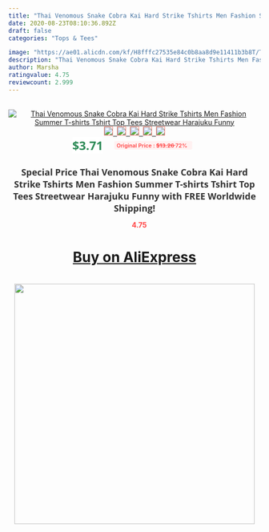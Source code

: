 ```yaml
---
title: "Thai Venomous Snake Cobra Kai Hard Strike Tshirts Men Fashion Summer T-shirts Tshirt Top Tees Streetwear Harajuku Funny"
date: 2020-08-23T08:10:36.892Z
draft: false
categories: "Tops & Tees"

image: "https://ae01.alicdn.com/kf/H8fffc27535e84c0b8aa8d9e11411b3b8T/Thai-Venomous-Snake-Cobra-Kai-Hard-Strike-Tshirts-Men-Fashion-Summer-T-shirts-Tshirt-Top-Tees.jpg"
description: "Thai Venomous Snake Cobra Kai Hard Strike Tshirts Men Fashion Summer T-shirts Tshirt Top Tees Streetwear Harajuku Funny"
author: Marsha
ratingvalue: 4.75
reviewcount: 2.999
---
```

<br>
<div style="text-align: center;">
<a href="https://s.click.aliexpress.com/e/_ATyPst" target="_blank" rel="nofollow noopener noreferrer"><img alt="Thai Venomous Snake Cobra Kai Hard Strike Tshirts Men Fashion Summer T-shirts Tshirt Top Tees Streetwear Harajuku Funny" class="magnifier-image" src="https://ae01.alicdn.com/kf/H8fffc27535e84c0b8aa8d9e11411b3b8T/Thai-Venomous-Snake-Cobra-Kai-Hard-Strike-Tshirts-Men-Fashion-Summer-T-shirts-Tshirt-Top-Tees.jpg_640x640.jpg">
<br>
<img style="border:1px solid salmon" src="https://ae01.alicdn.com/kf/H8fffc27535e84c0b8aa8d9e11411b3b8T/Thai-Venomous-Snake-Cobra-Kai-Hard-Strike-Tshirts-Men-Fashion-Summer-T-shirts-Tshirt-Top-Tees.jpg_120x120.jpg">&nbsp;&nbsp;<img style="border:1px solid salmon" src="https://ae01.alicdn.com/kf/Hefdbeb455c054894acca6ab8170f28e1w/Thai-Venomous-Snake-Cobra-Kai-Hard-Strike-Tshirts-Men-Fashion-Summer-T-shirts-Tshirt-Top-Tees.jpg_120x120.jpg">&nbsp;&nbsp;<img style="border:1px solid salmon" src="https://ae01.alicdn.com/kf/H19ae13194d234f5998d7fed88762de79j/Thai-Venomous-Snake-Cobra-Kai-Hard-Strike-Tshirts-Men-Fashion-Summer-T-shirts-Tshirt-Top-Tees.jpg_120x120.jpg">&nbsp;&nbsp;<img style="border:1px solid salmon" src="https://ae01.alicdn.com/kf/Had90400ba0c74229aa91704ad73e0941k/Thai-Venomous-Snake-Cobra-Kai-Hard-Strike-Tshirts-Men-Fashion-Summer-T-shirts-Tshirt-Top-Tees.jpg_120x120.jpg">&nbsp;&nbsp;<img style="border:1px solid salmon" src="https://ae01.alicdn.com/kf/Hdc5de6fac9a1484184b3b9844475ec85w/Thai-Venomous-Snake-Cobra-Kai-Hard-Strike-Tshirts-Men-Fashion-Summer-T-shirts-Tshirt-Top-Tees.jpg_120x120.jpg"></a></div><br0>
<div style="text-align: center;"><span style="background-color: white; border: 0px; box-sizing: border-box; color: seagreen; display: inline-block; font-family: &quot;open sans&quot; , &quot;arial&quot; , &quot;helvetica&quot; , sans-serif , &quot;heiti&quot;; font-size: 24px; font-stretch: inherit; font-weight: 700; line-height: inherit; margin: 0px 10px 0px 0px; padding: 0px; vertical-align: middle;">$3.71 </span>
<span style="background: rgb(255 , 241 , 241); border-radius: 3px; border: 0px; box-sizing: border-box; color: #ff4747; display: inline-block; font-family: inherit; font-size: 12px; font-stretch: inherit; font-style: inherit; font-variant: inherit; font-weight: 600; line-height: inherit; margin: 0px; padding: 2px 5px; transform: scale(0.9); vertical-align: middle;">Original Price : <b style="text-decoration: line-through;">$13.26 </b> 72%&nbsp;&nbsp;</span></div>
<h1 style="color: #333333; display: inline-block; font-family: &quot;open sans&quot; , &quot;arial&quot; , &quot;helvetica&quot; , sans-serif , &quot;heiti&quot;; font-size: 18px; font-stretch: inherit; font-weight: 700; text-align: center;">Special Price Thai Venomous Snake Cobra Kai Hard Strike Tshirts Men Fashion Summer T-shirts Tshirt Top Tees Streetwear Harajuku Funny with FREE Worldwide Shipping!</h1>
<div style="color: #ff4747; text-align: center;">
<img src="https://4.bp.blogspot.com/-M0ZcTcb-5uY/XleCXlxnR4I/AAAAAAAAAEc/OrjgMkXV1oMQFaCRZj5HQwOCBcu3w1FegCPcBGAYYCw/s1600/star.png" style="height: 15px;">&nbsp;<b>4.75</b></div>
<div class="button_cont" align="center"><a class="buynow_a" href="https://s.click.aliexpress.com/e/_ATyPst" target="_blank" rel="nofollow noopener noreferrer"><H1>Buy on AliExpress</H1></a></div><br>
<div class="separator" style="clear: both; text-align: center;">
<img src="https://lh3.googleusercontent.com/-pTy5HemUv9M/XlePHvY0dAI/AAAAAAAAAE4/0nX5iRUoIWY8eMW9Dpxeirr157OZliDIgCLcBGAsYHQ/s1600/badge.gif" width="480">
</div>
